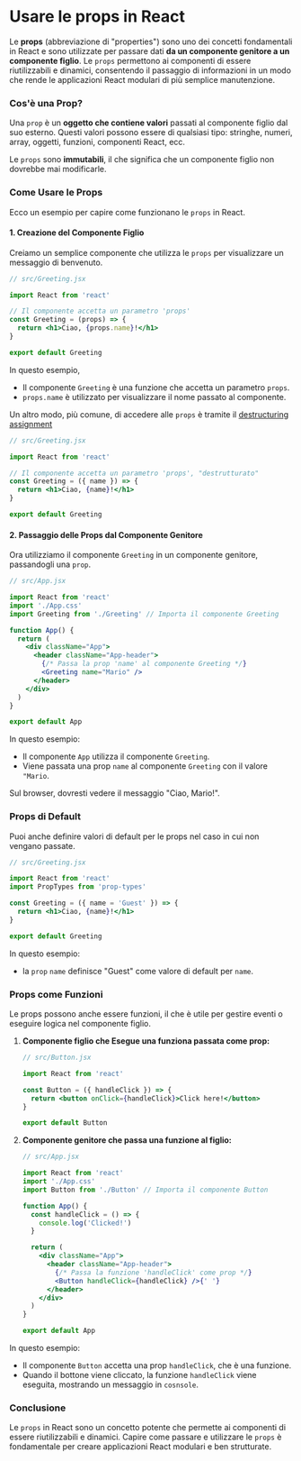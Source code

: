 # Usare le props in React

Le **props** (abbreviazione di "properties") sono uno dei concetti fondamentali
in React e sono utilizzate per passare dati **da un componente genitore a un
componente figlio**. Le `props` permettono ai componenti di essere
riutilizzabili e dinamici, consentendo il passaggio di informazioni in un modo
che rende le applicazioni React modulari di più semplice manutenzione.

### Cos'è una Prop?

Una `prop` è un **oggetto che contiene valori** passati al componente figlio dal
suo esterno. Questi valori possono essere di qualsiasi tipo: stringhe, numeri,
array, oggetti, funzioni, componenti React, ecc.

Le `props` sono **immutabili**, il che significa che un componente figlio non
dovrebbe mai modificarle.

### Come Usare le Props

Ecco un esempio per capire come funzionano le `props` in React.

#### 1. Creazione del Componente Figlio

Creiamo un semplice componente che utilizza le `props` per visualizzare un
messaggio di benvenuto.

```jsx
// src/Greeting.jsx

import React from 'react'

// Il componente accetta un parametro 'props'
const Greeting = (props) => {
  return <h1>Ciao, {props.name}!</h1>
}

export default Greeting
```

In questo esempio,

- Il componente `Greeting` è una funzione che accetta un parametro `props`.
- `props.name` è utilizzato per visualizzare il nome passato al componente.

Un altro modo, più comune, di accedere alle `props` è tramite il
[destructuring assignment](https://developer.mozilla.org/en-US/docs/Web/JavaScript/Reference/Operators/Destructuring_assignment)

```jsx
// src/Greeting.jsx

import React from 'react'

// Il componente accetta un parametro 'props', "destrutturato"
const Greeting = ({ name }) => {
  return <h1>Ciao, {name}!</h1>
}

export default Greeting
```

#### 2. Passaggio delle Props dal Componente Genitore

Ora utilizziamo il componente `Greeting` in un componente genitore, passandogli
una `prop`.

```jsx
// src/App.jsx

import React from 'react'
import './App.css'
import Greeting from './Greeting' // Importa il componente Greeting

function App() {
  return (
    <div className="App">
      <header className="App-header">
        {/* Passa la prop 'name' al componente Greeting */}
        <Greeting name="Mario" />
      </header>
    </div>
  )
}

export default App
```

In questo esempio:

- Il componente `App` utilizza il componente `Greeting`.
- Viene passata una prop `name` al componente `Greeting` con il valore `"Mario`.

Sul browser, dovresti vedere il messaggio "Ciao, Mario!".

### Props di Default

Puoi anche definire valori di default per le props nel caso in cui non vengano
passate.

```jsx
// src/Greeting.jsx

import React from 'react'
import PropTypes from 'prop-types'

const Greeting = ({ name = 'Guest' }) => {
  return <h1>Ciao, {name}!</h1>
}

export default Greeting
```

In questo esempio:

- la `prop` `name` definisce "Guest" come valore di default per `name`.

### Props come Funzioni

Le props possono anche essere funzioni, il che è utile per gestire eventi o
eseguire logica nel componente figlio.

1. **Componente figlio che Esegue una funziona passata come prop:**

   ```jsx
   // src/Button.jsx

   import React from 'react'

   const Button = ({ handleClick }) => {
     return <button onClick={handleClick}>Click here!</button>
   }

   export default Button
   ```

2. **Componente genitore che passa una funzione al figlio:**

   ```jsx
   // src/App.jsx

   import React from 'react'
   import './App.css'
   import Button from './Button' // Importa il componente Button

   function App() {
     const handleClick = () => {
       console.log('Clicked!')
     }

     return (
       <div className="App">
         <header className="App-header">
           {/* Passa la funzione 'handleClick' come prop */}
           <Button handleClick={handleClick} />{' '}
         </header>
       </div>
     )
   }

   export default App
   ```

In questo esempio:

- Il componente `Button` accetta una prop `handleClick`, che è una funzione.
- Quando il bottone viene cliccato, la funzione `handleClick` viene eseguita,
  mostrando un messaggio in `cosnsole`.

### Conclusione

Le `props` in React sono un concetto potente che permette ai componenti di
essere riutilizzabili e dinamici. Capire come passare e utilizzare le `props` è
fondamentale per creare applicazioni React modulari e ben strutturate.
